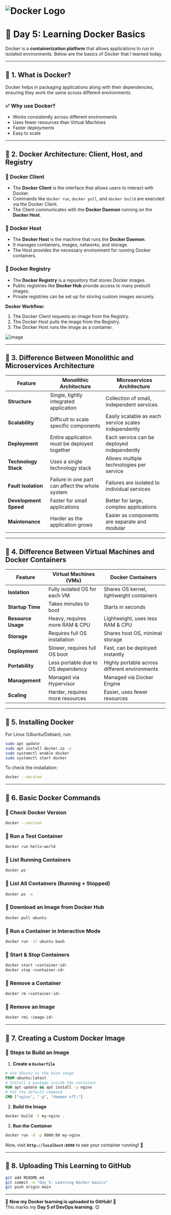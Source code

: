 # ![Docker Logo](https://www.docker.com/wp-content/uploads/2022/03/vertical-logo-monochromatic.png)

# 🚀 Day 5: Learning Docker Basics

Docker is a **containerization platform** that allows applications to run in isolated environments. Below are the basics of Docker that I learned today.

---

## 📌 1. What is Docker?
Docker helps in packaging applications along with their dependencies, ensuring they work the same across different environments.

### ✅ **Why use Docker?**
- Works consistently across different environments
- Uses fewer resources than Virtual Machines
- Faster deployments
- Easy to scale

---

## 📌 2. Docker Architecture: Client, Host, and Registry

### 🔹 Docker Client
- The **Docker Client** is the interface that allows users to interact with Docker.
- Commands like `docker run`, `docker pull`, and `docker build` are executed via the Docker Client.
- The Client communicates with the **Docker Daemon** running on the **Docker Host**.

### 🔹 Docker Host
- The **Docker Host** is the machine that runs the **Docker Daemon**.
- It manages containers, images, networks, and storage.
- The Host provides the necessary environment for running Docker containers.

### 🔹 Docker Registry
- The **Docker Registry** is a repository that stores Docker images.
- Public registries like **Docker Hub** provide access to many prebuilt images.
- Private registries can be set up for storing custom images securely.

**Docker Workflow:**
1. The Docker Client requests an image from the Registry.
2. The Docker Host pulls the image from the Registry.
3. The Docker Host runs the image as a container.


![image](https://github.com/user-attachments/assets/7637eee1-56af-4f43-b728-93a2559d7a19)


---

## 📌 3. Difference Between Monolithic and Microservices Architecture

| Feature               | Monolithic Architecture                                | Microservices Architecture                            |
|-----------------------|------------------------------------------------|------------------------------------------------|
| **Structure**        | Single, tightly integrated application           | Collection of small, independent services      |
| **Scalability**      | Difficult to scale specific components           | Easily scalable as each service scales independently |
| **Deployment**      | Entire application must be deployed together     | Each service can be deployed independently    |
| **Technology Stack** | Uses a single technology stack                   | Allows multiple technologies per service     |
| **Fault Isolation**  | Failure in one part can affect the whole system  | Failures are isolated to individual services |
| **Development Speed** | Faster for small applications                    | Better for large, complex applications       |
| **Maintenance**      | Harder as the application grows                   | Easier as components are separate and modular |

---

## 📌 4. Difference Between Virtual Machines and Docker Containers

| Feature               | Virtual Machines (VMs)                            | Docker Containers                              |
|-----------------------|------------------------------------------------|------------------------------------------------|
| **Isolation**        | Fully isolated OS for each VM                   | Shares OS kernel, lightweight containers      |
| **Startup Time**     | Takes minutes to boot                            | Starts in seconds                             |
| **Resource Usage**   | Heavy, requires more RAM & CPU                   | Lightweight, uses less RAM & CPU              |
| **Storage**         | Requires full OS installation                     | Shares host OS, minimal storage               |
| **Deployment**      | Slower, requires full OS boot                     | Fast, can be deployed instantly               |
| **Portability**     | Less portable due to OS dependency                | Highly portable across different environments |
| **Management**      | Managed via Hypervisor                            | Managed via Docker Engine                     |
| **Scaling**        | Harder, requires more resources                    | Easier, uses fewer resources                  |

---

## 📌 5. Installing Docker
For Linux (Ubuntu/Debian), run:
```bash
sudo apt update
sudo apt install docker.io -y
sudo systemctl enable docker
sudo systemctl start docker
```
To check the installation:
```bash
docker --version
```

---

## 📌 6. Basic Docker Commands

### 🔹 Check Docker Version
```bash
docker --version
```

### 🔹 Run a Test Container
```bash
docker run hello-world
```

### 🔹 List Running Containers
```bash
docker ps
```

### 🔹 List All Containers (Running + Stopped)
```bash
docker ps -a
```

### 🔹 Download an Image from Docker Hub
```bash
docker pull ubuntu
```

### 🔹 Run a Container in Interactive Mode
```bash
docker run -it ubuntu bash
```

### 🔹 Start & Stop Containers
```bash
docker start <container-id>
docker stop <container-id>
```

### 🔹 Remove a Container
```bash
docker rm <container-id>
```

### 🔹 Remove an Image
```bash
docker rmi <image-id>
```

---

## 📌 7. Creating a Custom Docker Image
### **🔹 Steps to Build an Image**
1. **Create a `Dockerfile`**
```dockerfile
# Use Ubuntu as the base image
FROM ubuntu:latest
# Install a package inside the container
RUN apt update && apt install -y nginx
# Set the default command
CMD ["nginx", "-g", "daemon off;"]
```

2. **Build the Image**
```bash
docker build -t my-nginx .
```

3. **Run the Container**
```bash
docker run -d -p 8080:80 my-nginx
```

Now, visit **`http://localhost:8080`** to see your container running! 🚀

---

## **📌 8. Uploading This Learning to GitHub**
```bash
git add README.md
git commit -m "Day 5: Learning Docker basics"
git push origin main
```

---

🚀 **Now my Docker learning is uploaded to GitHub!** 🎉  
This marks my **Day 5 of DevOps learning.** 😊






